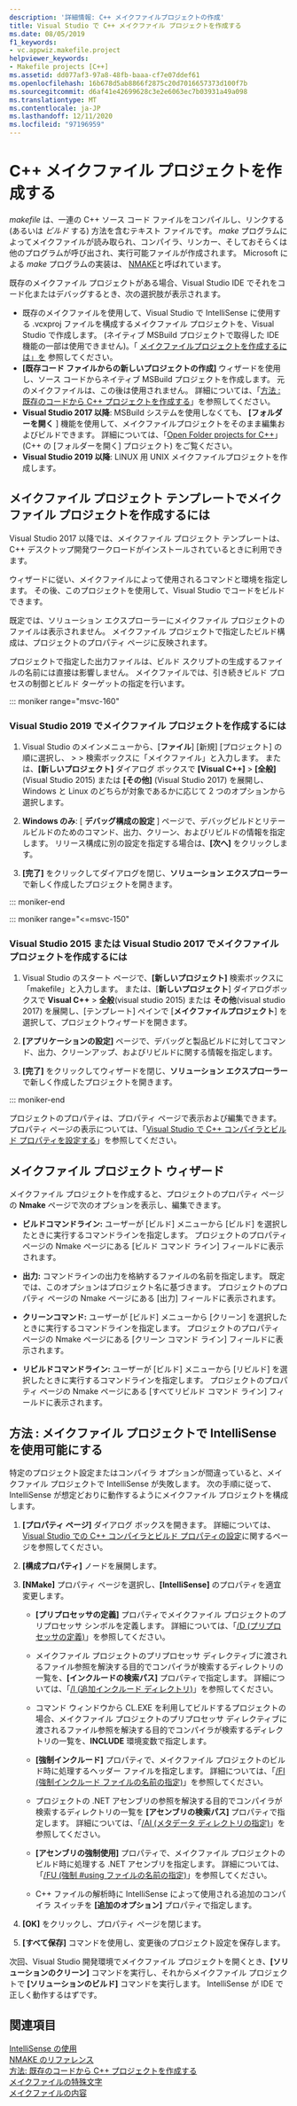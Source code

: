 ```yaml
---
description: '詳細情報: C++ メイクファイルプロジェクトの作成'
title: Visual Studio で C++ メイクファイル プロジェクトを作成する
ms.date: 08/05/2019
f1_keywords:
- vc.appwiz.makefile.project
helpviewer_keywords:
- Makefile projects [C++]
ms.assetid: dd077af3-97a8-48fb-baaa-cf7e07ddef61
ms.openlocfilehash: 16b678d5ab8866f2875c20d7016657373d100f7b
ms.sourcegitcommit: d6af41e42699628c3e2e6063ec7b03931a49a098
ms.translationtype: MT
ms.contentlocale: ja-JP
ms.lasthandoff: 12/11/2020
ms.locfileid: "97196959"
---
```

# <a name="create-a-c-makefile-project"></a>C++ メイクファイル プロジェクトを作成する

*makefile* は、一連の C++ ソース コード ファイルをコンパイルし、リンクする (あるいは *ビルド* する) 方法を含むテキスト ファイルです。 *make* プログラムによってメイクファイルが読み取られ、コンパイラ、リンカー、そしておそらくは他のプログラムが呼び出され、実行可能ファイルが作成されます。 Microsoft による *make* プログラムの実装は、 [NMAKE](nmake-reference.md)と呼ばれています。

既存のメイクファイル プロジェクトがある場合、Visual Studio IDE でそれをコード化またはデバッグするとき、次の選択肢が表示されます。

- 既存のメイクファイルを使用して、Visual Studio で IntelliSense に使用する .vcxproj ファイルを構成するメイクファイル プロジェクトを、Visual Studio で作成します。 (ネイティブ MSBuild プロジェクトで取得した IDE 機能の一部は使用できません)。「 [メイクファイルプロジェクトを作成するには」を](#create_a_makefile_project) 参照してください。
- **[既存コード ファイルからの新しいプロジェクトの作成]** ウィザードを使用し、ソース コードからネイティブ MSBuild プロジェクトを作成します。 元のメイクファイルは、この後は使用されません。 詳細については、「[方法 : 既存のコードから C++ プロジェクトを作成する](../how-to-create-a-cpp-project-from-existing-code.md)」を参照してください。
- **Visual Studio 2017 以降**: MSBuild システムを使用しなくても、 **[フォルダーを開く** ] 機能を使用して、メイクファイルプロジェクトをそのまま編集およびビルドできます。 詳細については、「[Open Folder projects for C++](../open-folder-projects-cpp.md)」 (C++ の [フォルダーを開く] プロジェクト) をご覧ください。
- **Visual Studio 2019 以降**: LINUX 用 UNIX メイクファイルプロジェクトを作成します。

## <a name="a-namecreate_a_makefile_project-to-create-a-makefile-project-with-the-makefile-project-template"></a><a name="create_a_makefile_project"> メイクファイル プロジェクト テンプレートでメイクファイル プロジェクトを作成するには

Visual Studio 2017 以降では、メイクファイル プロジェクト テンプレートは、C++ デスクトップ開発ワークロードがインストールされているときに利用できます。

ウィザードに従い、メイクファイルによって使用されるコマンドと環境を指定します。 その後、このプロジェクトを使用して、Visual Studio でコードをビルドできます。

既定では、ソリューション エクスプローラーにメイクファイル プロジェクトのファイルは表示されません。 メイクファイル プロジェクトで指定したビルド構成は、プロジェクトのプロパティ ページに反映されます。

プロジェクトで指定した出力ファイルは、ビルド スクリプトの生成するファイルの名前には直接は影響しません。 メイクファイルでは、引き続きビルド プロセスの制御とビルド ターゲットの指定を行います。

::: moniker range="msvc-160"

### <a name="to-create-a-makefile-project-in-visual-studio-2019"></a>Visual Studio 2019 でメイクファイル プロジェクトを作成するには

1. Visual Studio のメインメニューから、[**ファイル**] [新規] [プロジェクト] の順に選択し、  >    >  検索ボックスに「メイクファイル」と入力します。 または、**[新しいプロジェクト]** ダイアログ ボックスで **[Visual C++]** > **[全般]** (Visual Studio 2015) または **[その他]** (Visual Studio 2017) を展開し、Windows と Linux のどちらが対象であるかに応じて 2 つのオプションから選択します。

1. **Windows のみ**: [ **デバッグ構成の設定** ] ページで、デバッグビルドとリテールビルドのためのコマンド、出力、クリーン、およびリビルドの情報を指定します。 リリース構成に別の設定を指定する場合は、**[次へ]** をクリックします。

1. **[完了]** をクリックしてダイアログを閉じ、**ソリューション エクスプローラー** で新しく作成したプロジェクトを開きます。

::: moniker-end

::: moniker range="<=msvc-150"

### <a name="to-create-a-makefile-project-in-visual-studio-2015-or-visual-studio-2017"></a>Visual Studio 2015 または Visual Studio 2017 でメイクファイル プロジェクトを作成するには

1. Visual Studio のスタート ページで、**[新しいプロジェクト]** 検索ボックスに「makefile」と入力します。 または、[**新しいプロジェクト**] ダイアログボックスで **Visual C++**  >  **全般**(visual studio 2015) または **その他**(visual studio 2017) を展開し、[テンプレート] ペインで [**メイクファイルプロジェクト**] を選択して、プロジェクトウィザードを開きます。

1. **[アプリケーションの設定]** ページで、デバッグと製品ビルドに対してコマンド、出力、クリーンアップ、およびリビルドに関する情報を指定します。

1. **[完了]** をクリックしてウィザードを閉じ、**ソリューション エクスプローラー** で新しく作成したプロジェクトを開きます。

::: moniker-end

プロジェクトのプロパティは、プロパティ ページで表示および編集できます。 プロパティ ページの表示については、「[Visual Studio で C++ コンパイラとビルド プロパティを設定する](../working-with-project-properties.md)」を参照してください。

## <a name="makefile-project-wizard"></a>メイクファイル プロジェクト ウィザード

メイクファイル プロジェクトを作成すると、プロジェクトのプロパティ ページの **Nmake** ページで次のオプションを表示し、編集できます。

- **ビルドコマンドライン:** ユーザーが [ビルド] メニューから [ビルド] を選択したときに実行するコマンドラインを指定します。 プロジェクトのプロパティ ページの Nmake ページにある [ビルド コマンド ライン] フィールドに表示されます。

- **出力:** コマンドラインの出力を格納するファイルの名前を指定します。 既定では、このオプションはプロジェクト名に基づきます。 プロジェクトのプロパティ ページの Nmake ページにある [出力] フィールドに表示されます。

- **クリーンコマンド:** ユーザーが [ビルド] メニューから [クリーン] を選択したときに実行するコマンドラインを指定します。 プロジェクトのプロパティ ページの Nmake ページにある [クリーン コマンド ライン] フィールドに表示されます。

- **リビルドコマンドライン:** ユーザーが [ビルド] メニューから [リビルド] を選択したときに実行するコマンドラインを指定します。 プロジェクトのプロパティ ページの Nmake ページにある [すべてリビルド コマンド ライン] フィールドに表示されます。

## <a name="how-to-enable-intellisense-for-makefile-projects"></a>方法 : メイクファイル プロジェクトで IntelliSense を使用可能にする

特定のプロジェクト設定またはコンパイラ オプションが間違っていると、メイクファイル プロジェクトで IntelliSense が失敗します。 次の手順に従って、IntelliSense が想定どおりに動作するようにメイクファイル プロジェクトを構成します。

1. **[プロパティ ページ]** ダイアログ ボックスを開きます。 詳細については、[Visual Studio での C++ コンパイラとビルド プロパティの設定](../working-with-project-properties.md)に関するページを参照してください。

1. **[構成プロパティ]** ノードを展開します。

1. **[NMake]** プロパティ ページを選択し、**[IntelliSense]** のプロパティを適宜変更します。

   - **[プリプロセッサの定義]** プロパティでメイクファイル プロジェクトのプリプロセッサ シンボルを定義します。 詳細については、「[/D (プリプロセッサの定義)](d-preprocessor-definitions.md)」を参照してください。

   - メイクファイル プロジェクトのプリプロセッサ ディレクティブに渡されるファイル参照を解決する目的でコンパイラが検索するディレクトリの一覧を、**[インクルードの検索パス]** プロパティで指定します。 詳細については、「[/I (追加インクルード ディレクトリ)](i-additional-include-directories.md)」を参照してください。

   - コマンド ウィンドウから CL.EXE を利用してビルドするプロジェクトの場合、メイクファイル プロジェクトのプリプロセッサ ディレクティブに渡されるファイル参照を解決する目的でコンパイラが検索するディレクトリの一覧を、**INCLUDE** 環境変数で指定します。

   - **[強制インクルード]** プロパティで、メイクファイル プロジェクトのビルド時に処理するヘッダー ファイルを指定します。 詳細については、「[/FI (強制インクルード ファイルの名前の指定)](fi-name-forced-include-file.md)」を参照してください。

   - プロジェクトの .NET アセンブリの参照を解決する目的でコンパイラが検索するディレクトリの一覧を **[アセンブリの検索パス]** プロパティで指定します。 詳細については、「[/AI (メタデータ ディレクトリの指定)](ai-specify-metadata-directories.md)」を参照してください。

   - **[アセンブリの強制使用]** プロパティで、メイクファイル プロジェクトのビルド時に処理する .NET アセンブリを指定します。 詳細については、「[/FU (強制 #using ファイルの名前の指定)](fu-name-forced-hash-using-file.md)」を参照してください。

   - C++ ファイルの解析時に IntelliSense によって使用される追加のコンパイラ スイッチを **[追加のオプション]** プロパティで指定します。

1. **[OK]** をクリックし、プロパティ ページを閉じます。

1. **[すべて保存]** コマンドを使用し、変更後のプロジェクト設定を保存します。

次回、Visual Studio 開発環境でメイクファイル プロジェクトを開くとき、**[ソリューションのクリーン]** コマンドを実行し、それからメイクファイル プロジェクトで **[ソリューションのビルド]** コマンドを実行します。 IntelliSense が IDE で正しく動作するはずです。

## <a name="see-also"></a>関連項目

[IntelliSense の使用](/visualstudio/ide/using-intellisense)<br>
[NMAKE のリファレンス](nmake-reference.md)<br>
[方法: 既存のコードから C++ プロジェクトを作成する](../how-to-create-a-cpp-project-from-existing-code.md)<br>
[メイクファイルの特殊文字](special-characters-in-a-makefile.md)<br/>
[メイクファイルの内容](contents-of-a-makefile.md)<br/>
